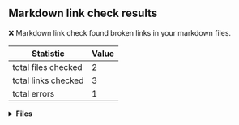 ## Markdown link check results

:x: Markdown link check found broken links in your markdown files.

| Statistic | Value
| --- | --- |
| total files checked | 2
| total links checked | 3
| total errors | 1

<details>
<summary><strong>Files</strong></summary>

### .github/workflows/markdown-link-check-files/with-errors/with-errors.md

| Links checked | Errors
| --- | --- |
| 2 | 1 |

| Link | Status code
| --- | --- |
| file:///github/workspace/docs/some-file.md | 400

